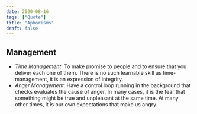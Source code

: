 ```yaml
---
date: 2020-08-16
tags: ["Quote"]
title: "Aphorisms"
draft: false
---
```


## Management

* _Time Management_: To make promise to people and to ensure that you deliver each one of them.  There is no such learnable skill as time-management, it is an expression of integrity.
* _Anger Management_: Have a control loop running in the background that checks evaluates the cause of anger. In many cases, it is the fear that something might be true and unpleasant at the same time. At many other times, it is our own expectations that make us angry. 
